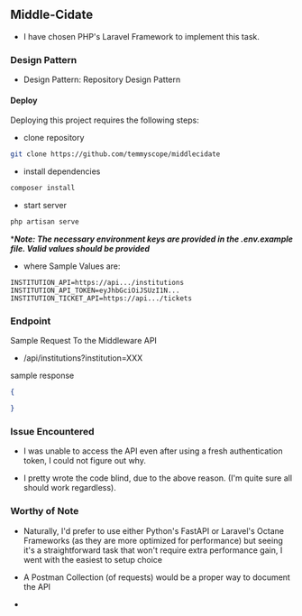 ## Middle-Cidate

- I have chosen PHP's Laravel Framework to implement this task.


### Design Pattern

- Design Pattern: Repository Design Pattern


#### Deploy

Deploying this project requires the following steps:

- clone repository
```sh
git clone https://github.com/temmyscope/middlecidate
```

- install dependencies
```sh
composer install
```

- start server
```sh
php artisan serve
``` 

****Note: The necessary environment keys are provided in the .env.example file. Valid values should be provided***
- where Sample Values are: 
```env
INSTITUTION_API=https://api.../institutions
INSTITUTION_API_TOKEN=eyJhbGciOiJSUzI1N...
INSTITUTION_TICKET_API=https://api.../tickets
```


### Endpoint

Sample Request To the Middleware API

- /api/institutions?institution=XXX

sample response
```json
{

}
```
### Issue Encountered

- I was unable to access the API even after using a fresh authentication token, I could not figure out why.

- I pretty wrote the code blind, due to the above reason. (I'm quite sure all should work regardless).


### Worthy of Note

- Naturally, I'd prefer to use either Python's FastAPI or Laravel's Octane Frameworks (as they are more optimized for performance) but seeing it's a straightforward task that won't require extra performance gain, I went with the easiest to setup choice


- A Postman Collection (of requests) would be a proper way to document the API

- 